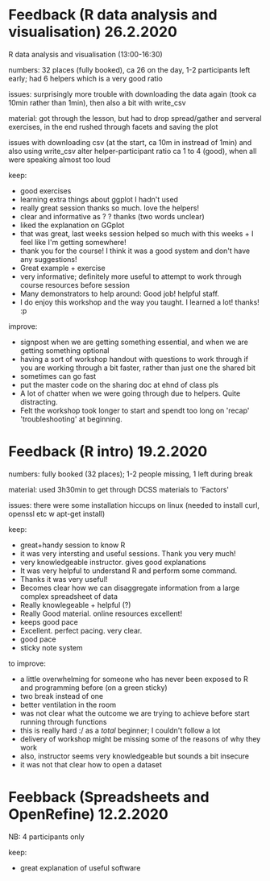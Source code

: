 
# Feedback (R data analysis and visualisation) 26.2.2020

 R data analysis and visualisation (13:00-16:30)

 numbers: 32 places (fully booked), ca 26 on the day, 1-2 participants left early;
          had 6 helpers which is a very good ratio 
 
 issues: surprisingly more trouble with downloading the data again (took ca 10min rather than 1min), 
         then also a bit with write_csv
 
 material: got through the lesson, but had to drop spread/gather and serveral exercises, 
           in the end rushed through facets and saving the plot
 
 issues with downloading csv (at the start, ca 10m in instread of 1min) and also using write_csv alter
 helper-participant ratio ca 1 to 4 (good), when all were speaking almost too loud

 keep:
 + good exercises 
 + learning extra things about ggplot I hadn't used
 + really great session thanks so much. love the helpers!
 + clear and informative as ? ? thanks   (two words unclear) 
 + liked the explanation on GGplot
 + that was great, last weeks session helped so much with this weeks + I feel like I'm getting somewhere!
 + thank you for the course! I think it was a good system and don't have any suggestions!
 + Great example + exercise
 + very informative; definitely more useful to attempt to work through course resources before session
 + Many demonstrators to help around: Good job! helpful staff.
 + I do enjoy this workshop and the way you taught. I learned a lot! thanks! :p

 improve:
 - signpost when we are getting something essential, and when we are getting something optional
 - having a sort of workshop handout with questions to work through if you are working through a bit faster,
   rather than just one the shared bit
 - sometimes can go fast
 - put the master code on the sharing doc at ehnd of class pls
 - A lot of chatter when we were going through due to helpers. Quite distracting.
 - Felt the workshop took longer to start and spendt too long on 'recap' 'troubleshooting' at beginning.


# Feedback (R intro) 19.2.2020

numbers: fully booked (32 places); 1-2 people missing, 1 left during break

material: used 3h30min to get through DCSS materials to 'Factors'

issues: there were some installation hiccups on linux (needed to install curl, openssl etc w apt-get install)

keep:
+ great+handy session to know R
+ it was very intersting and useful sessions. Thank you very much!
+ very knowledgeable instructor. gives good explanations
+ It was very helpful to understand R and perform some command.
+ Thanks it was very useful!
+ Becomes clear how we can disaggregate information from a large complex spreadsheet of data
+ Really knowlegeable + helpful (?)
+ Really Good material. online resources excellent!
+ keeps good pace
+ Excellent. perfect pacing. very clear.
+ good pace
+ sticky note system

to improve:
- a little overwhelming for someone who has never been exposed to R and programming before (on a green sticky)
- two break instead of one
- better ventilation in the room
- was not clear what the outcome we are trying to achieve before start running through functions
- this is really hard :/ as a _total_ beginner; I couldn't follow a lot
- delivery of workshop might be missing some of the reasons of why they work
- also, instructor seems very knowledgeable but sounds a bit insecure
- it was not that clear how to open a dataset

# Feebback (Spreadsheets and OpenRefine) 12.2.2020

NB: 4 participants only

keep:
 + great explanation of useful software

